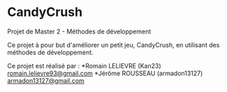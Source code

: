 # CandyCrush

Projet de Master 2 - Méthodes de développement

Ce projet à pour but d'améliorer un petit jeu, CandyCrush, en utilisant des méthodes de développement.

Ce projet est réalisé par :
*Romain LELIEVRE (Kan23) romain.lelievre93@gmail.com
*Jérôme ROUSSEAU (armadon13127) armadon13127@gmail.com 
